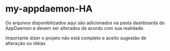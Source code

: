 # my-appdaemon-HA
Os arquivos disponibilizados aqui são adicionados na pasta dashboards do AppDaemon e devem ser alterados de acordo com sua realidade. 

Importante dizer o projeto não está completo e aceito sugestão de alteração ou idéias
